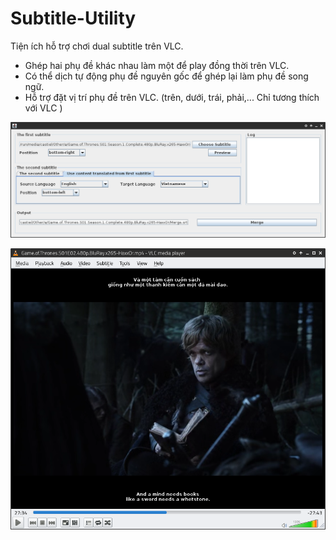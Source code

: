 # Subtitle-Utility
Tiện ích hỗ trợ chơi dual subtitle trên VLC.
- Ghép hai phụ đề khác nhau làm một để play đồng thời trên VLC.
- Có thể dịch tự động phụ đề nguyên gốc để ghép lại làm phụ đề song ngữ.
- Hỗ trợ đặt vị trí phụ đề trên VLC. (trên, dưới, trái, phải,... Chỉ tương thích với VLC )

![alt tag](https://raw.githubusercontent.com/castielq27/Subtitle-Utility/master/images/swing.png) 

![alt tag](https://raw.githubusercontent.com/castielq27/Subtitle-Utility/master/images/vlc.png) 



